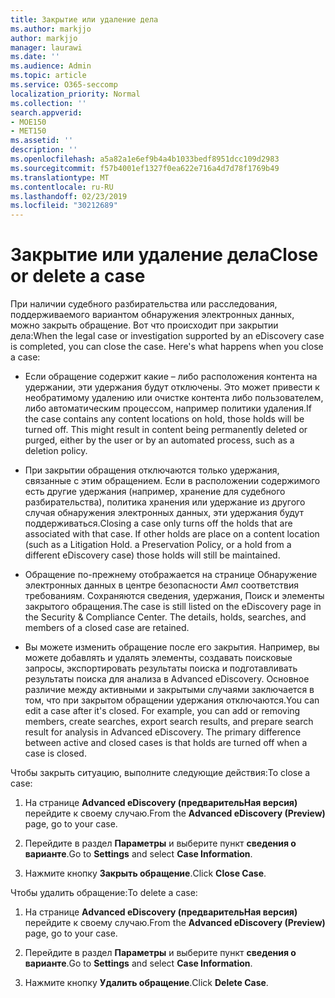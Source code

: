 ```yaml
---
title: Закрытие или удаление дела
ms.author: markjjo
author: markjjo
manager: laurawi
ms.date: ''
ms.audience: Admin
ms.topic: article
ms.service: O365-seccomp
localization_priority: Normal
ms.collection: ''
search.appverid:
- MOE150
- MET150
ms.assetid: ''
description: ''
ms.openlocfilehash: a5a82a1e6ef9b4a4b1033bedf8951dcc109d2983
ms.sourcegitcommit: f57b4001ef1327f0ea622e716a4d7d78f1769b49
ms.translationtype: MT
ms.contentlocale: ru-RU
ms.lasthandoff: 02/23/2019
ms.locfileid: "30212689"
---
```

# <a name="close-or-delete-a-case"></a><span data-ttu-id="152e9-102">Закрытие или удаление дела</span><span class="sxs-lookup"><span data-stu-id="152e9-102">Close or delete a case</span></span>

<span data-ttu-id="152e9-p101">При наличии судебного разбирательства или расследования, поддерживаемого вариантом обнаружения электронных данных, можно закрыть обращение. Вот что происходит при закрытии дела:</span><span class="sxs-lookup"><span data-stu-id="152e9-p101">When the legal case or investigation supported by an eDiscovery case is completed, you can close the case. Here's what happens when you close a case:</span></span>

- <span data-ttu-id="152e9-p102">Если обращение содержит какие – либо расположения контента на удержании, эти удержания будут отключены. Это может привести к необратимому удалению или очистке контента либо пользователем, либо автоматическим процессом, например политики удаления.</span><span class="sxs-lookup"><span data-stu-id="152e9-p102">If the case contains any content locations on hold, those holds will be turned off. This might result in content being permanently deleted or purged, either by the user or by an automated process, such as a deletion policy.</span></span>

- <span data-ttu-id="152e9-p103">При закрытии обращения отключаются только удержания, связанные с этим обращением. Если в расположении содержимого есть другие удержания (например, хранение для судебного разбирательства), политика хранения или удержание из другого случая обнаружения электронных данных, эти удержания будут поддерживаться.</span><span class="sxs-lookup"><span data-stu-id="152e9-p103">Closing a case only turns off the holds that are associated with that case. If other holds are place on a content location (such as a Litigation Hold. a Preservation Policy, or a hold from a different eDiscovery case) those holds will still be maintained.</span></span>

- <span data-ttu-id="152e9-p104">Обращение по-прежнему отображается на странице Обнаружение электронных данных в центре безопасности _Амп_ соответствия требованиям. Сохраняются сведения, удержания, Поиск и элементы закрытого обращения.</span><span class="sxs-lookup"><span data-stu-id="152e9-p104">The case is still listed on the eDiscovery page in the Security & Compliance Center. The details, holds, searches, and members of a closed case are retained.</span></span>

- <span data-ttu-id="152e9-p105">Вы можете изменить обращение после его закрытия. Например, вы можете добавлять и удалять элементы, создавать поисковые запросы, экспортировать результаты поиска и подготавливать результаты поиска для анализа в Advanced eDiscovery. Основное различие между активными и закрытыми случаями заключается в том, что при закрытом обращении удержания отключаются.</span><span class="sxs-lookup"><span data-stu-id="152e9-p105">You can edit a case after it's closed. For example, you can add or removing members, create searches, export search results, and prepare search result for analysis in Advanced eDiscovery. The primary difference between active and closed cases is that holds are turned off when a case is closed.</span></span>

<span data-ttu-id="152e9-115">Чтобы закрыть ситуацию, выполните следующие действия:</span><span class="sxs-lookup"><span data-stu-id="152e9-115">To close a case:</span></span>

1. <span data-ttu-id="152e9-116">На странице **Advanced eDiscovery (предварительНая версия)** перейдите к своему случаю.</span><span class="sxs-lookup"><span data-stu-id="152e9-116">From the **Advanced eDiscovery (Preview)** page, go to your case.</span></span>

2. <span data-ttu-id="152e9-117">Перейдите в раздел **Параметры** и выберите пункт **сведения о варианте**.</span><span class="sxs-lookup"><span data-stu-id="152e9-117">Go to **Settings** and select **Case Information**.</span></span> 

3. <span data-ttu-id="152e9-118">Нажмите кнопку **Закрыть обращение**.</span><span class="sxs-lookup"><span data-stu-id="152e9-118">Click **Close Case**.</span></span> 

<span data-ttu-id="152e9-119">Чтобы удалить обращение:</span><span class="sxs-lookup"><span data-stu-id="152e9-119">To delete a case:</span></span>

1. <span data-ttu-id="152e9-120">На странице **Advanced eDiscovery (предварительНая версия)** перейдите к своему случаю.</span><span class="sxs-lookup"><span data-stu-id="152e9-120">From the **Advanced eDiscovery (Preview)** page, go to your case.</span></span>

2. <span data-ttu-id="152e9-121">Перейдите в раздел **Параметры** и выберите пункт **сведения о варианте**.</span><span class="sxs-lookup"><span data-stu-id="152e9-121">Go to **Settings** and select **Case Information**.</span></span> 

3. <span data-ttu-id="152e9-122">Нажмите кнопку **Удалить обращение**.</span><span class="sxs-lookup"><span data-stu-id="152e9-122">Click **Delete Case**.</span></span> 

